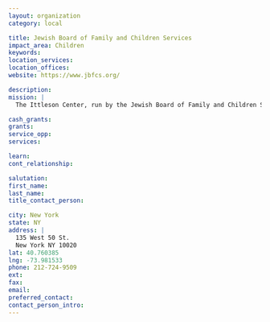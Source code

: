 ```yaml
---
layout: organization
category: local

title: Jewish Board of Family and Children Services
impact_area: Children
keywords: 
location_services: 
location_offices: 
website: https://www.jbfcs.org/

description: 
mission: |
  The Ittleson Center, run by the Jewish Board of Family and Children Services, is a 30-bed residential treatment facility (RTF) that provides a rich and intensive treatment experience and special education for severely emotionally disturbed children, ages 5 to 13.

cash_grants: 
grants: 
service_opp: 
services: 

learn: 
cont_relationship: 

salutation: 
first_name: 
last_name: 
title_contact_person: 

city: New York
state: NY
address: |
  135 West 50 St.  
  New York NY 10020
lat: 40.760385
lng: -73.981533
phone: 212-724-9509
ext: 
fax: 
email: 
preferred_contact: 
contact_person_intro: 
---
```

